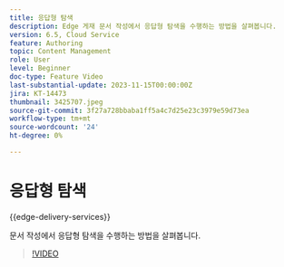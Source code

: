 ```yaml
---
title: 응답형 탐색
description: Edge 게재 문서 작성에서 응답형 탐색을 수행하는 방법을 살펴봅니다.
version: 6.5, Cloud Service
feature: Authoring
topic: Content Management
role: User
level: Beginner
doc-type: Feature Video
last-substantial-update: 2023-11-15T00:00:00Z
jira: KT-14473
thumbnail: 3425707.jpeg
source-git-commit: 3f27a728bbaba1ff5a4c7d25e23c3979e59d73ea
workflow-type: tm+mt
source-wordcount: '24'
ht-degree: 0%

---
```



# 응답형 탐색

{{edge-delivery-services}}

문서 작성에서 응답형 탐색을 수행하는 방법을 살펴봅니다.

>[!VIDEO](https://video.tv.adobe.com/v/3425707/?learn=on)
